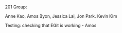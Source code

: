 201 Group: 

Anne Kao, 
Amos Byon, 
Jessica Lai,
Jon Park.
Kevin Kim 

Testing: checking that EGit is working - Amos